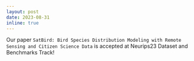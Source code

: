 ```yaml
---
layout: post
date: 2023-08-31 
inline: true
---
```


Our paper `SatBird: Bird Species Distribution Modeling with Remote Sensing and Citizen Science Data` is accepted at Neurips23 Dataset and Benchmarks Track!

